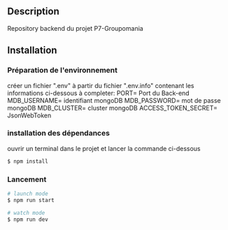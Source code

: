 ## Description

Repository backend du projet P7-Groupomania

## Installation

### Préparation de l'environnement

créer un fichier ".env" à partir du fichier ".env.info" contenant les informations ci-dessous à completer:
PORT= Port du Back-end
MDB_USERNAME= identifiant mongoDB
MDB_PASSWORD= mot de passe mongoDB
MDB_CLUSTER= cluster mongoDB
ACCESS_TOKEN_SECRET= JsonWebToken

### installation des dépendances

ouvrir un terminal dans le projet et lancer la commande ci-dessous


```bash
$ npm install
```

### Lancement 

```bash
# launch mode
$ npm run start

# watch mode
$ npm run dev
```